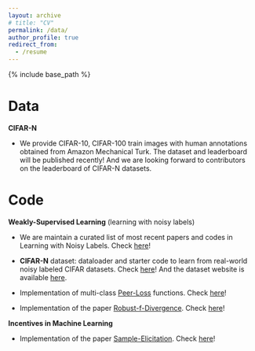 ```yaml
---
layout: archive
# title: "CV"
permalink: /data/
author_profile: true
redirect_from:
  - /resume
---
```


{% include base_path %}

Data
======
**CIFAR-N**

* We provide CIFAR-10, CIFAR-100 train images with human annotations obtained from Amazon Mechanical Turk. The dataset and leaderboard will be published recently! And we are looking forward to contributors on the leaderboard of CIFAR-N datasets.

Code
======
**Weakly-Supervised Learning** (learning with noisy labels)

* We are maintain a curated list of most recent papers and codes in Learning with Noisy Labels. Check [here](https://github.com/weijiaheng/Advances-in-Label-Noise-Learning)!

* **CIFAR-N** dataset: dataloader and starter code to learn from real-world noisy labeled CIFAR datasets. Check [here](https://github.com/zwzhu-d/cifar-10-100n)! And the dataset website is available [here](http://noisylabels.com/).

* Implementation of multi-class [Peer-Loss](https://arxiv.org/abs/1910.03231) functions. Check [here](https://github.com/weijiaheng/Multi-class-Peer-Loss-functions)!

* Implementation of the paper [Robust-f-Divergence](https://openreview.net/forum?id=WesiCoRVQ15). Check [here](https://github.com/weijiaheng/Robust-f-divergence-measures)!

**Incentives in Machine Learning**

* Implementation of the paper [Sample-Elicitation](https://proceedings.mlr.press/v130/wei21c). Check [here](https://github.com/weijiaheng/Credible-sample-elicitation)!

